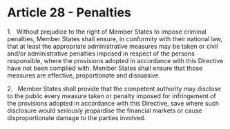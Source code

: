 # Article 28 - Penalties


1.   Without prejudice to the right of Member States to impose criminal penalties, Member States shall ensure, in conformity with their national law, that at least the appropriate administrative measures may be taken or civil and/or administrative penalties imposed in respect of the persons responsible, where the provisions adopted in accordance with this Directive have not been complied with. Member States shall ensure that those measures are effective, proportionate and dissuasive.

2.   Member States shall provide that the competent authority may disclose to the public every measure taken or penalty imposed for infringement of the provisions adopted in accordance with this Directive, save where such disclosure would seriously jeopardise the financial markets or cause disproportionate damage to the parties involved.
